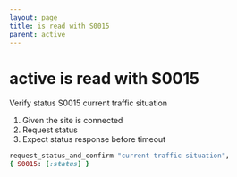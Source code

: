 ```yaml
---
layout: page
title: is read with S0015
parent: active
---
```


# active is read with S0015

Verify status S0015 current traffic situation

1. Given the site is connected
2. Request status
3. Expect status response before timeout

```ruby
request_status_and_confirm "current traffic situation",
{ S0015: [:status] }
```


